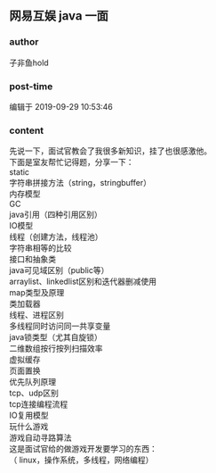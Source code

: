 ## 网易互娱 java 一面
### author 
子非鱼hold
### post-time 

编辑于  2019-09-29 10:53:46
### content 
<div class="post-topic-des nc-post-content">
 <div>
  先说一下，面试官教会了我很多新知识，挂了也很感激他。
 </div>
 <div>
  下面是室友帮忙记得题，分享一下：
  <br/>
 </div>
 <div>
  static
 </div>
 字符串拼接方法（string，stringbuffer）
 <br/>
 内存模型
 <br/>
 GC
 <br/>
 java引用（四种引用区别）
 <br/>
 IO模型
 <br/>
 线程（创建方法，线程池）
 <br/>
 字符串相等的比较
 <br/>
 接口和抽象类
 <br/>
 java可见域区别（public等）
 <br/>
 arraylist、linkedlist区别和迭代器删减使用
 <br/>
 map类型及原理
 <br/>
 类加载器
 <br/>
 线程、进程区别
 <br/>
 多线程同时访问同一共享变量
 <br/>
 java锁类型（尤其自旋锁）
 <br/>
 二维数组按行按列扫描效率
 <br/>
 虚拟缓存
 <br/>
 页面置换
 <br/>
 优先队列原理
 <br/>
 tcp、udp区别
 <br/>
 tcp连接编程流程
 <br/>
 IO复用模型
 <br/>
 玩什么游戏
 <br/>
 <div>
  游戏自动寻路算法
 </div>
 <div>
  这是面试官给的做游戏开发要学习的东西：
  <br/>
 </div>
 （ linux，操作系统，多线程，网络编程）
</div>
